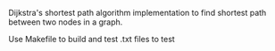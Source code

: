 Dijkstra's shortest path algorithm implementation to find shortest path between two nodes in a graph.

Use Makefile to build and test .txt files to test
